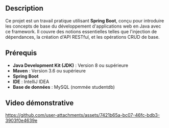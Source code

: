 ## Description
Ce projet est un travail pratique utilisant **Spring Boot**, conçu pour introduire les concepts de base du développement d'applications web en Java avec ce framework.
Il couvre des notions essentielles telles que l'injection de dépendances, la création d'API RESTful, et les opérations CRUD de base.

## Prérequis
- **Java Development Kit (JDK)** : Version 8 ou supérieure
- **Maven** : Version 3.6 ou supérieure
- **Spring Boot** 
- **IDE** : IntelliJ IDEA
- **Base de données** : MySQL (nommée studentdb)

## Video démonstrative 


https://github.com/user-attachments/assets/7421b65a-bc07-46fc-bdb3-3903f0e4639e

